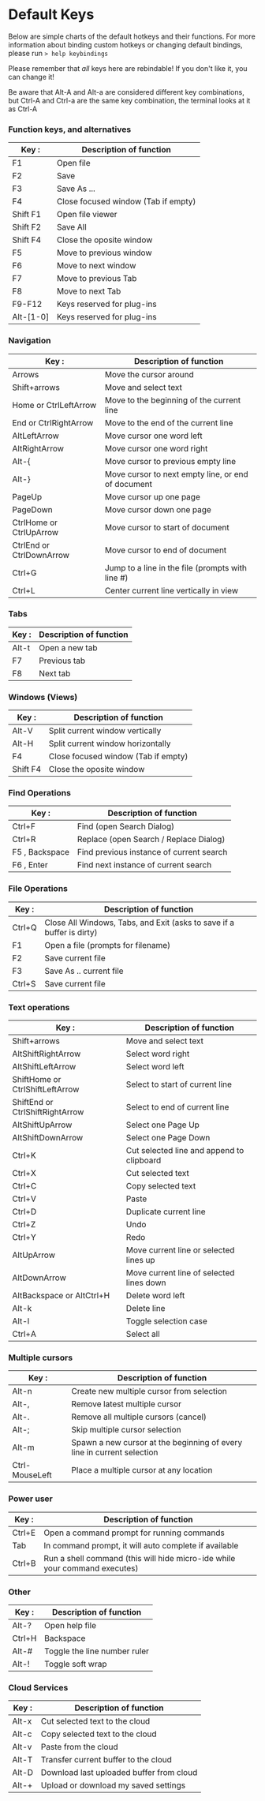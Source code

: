 # Default Keys

Below are simple charts of the default hotkeys and their functions. For more
information about binding custom hotkeys or changing default bindings, please
run `> help keybindings`

Please remember that *all* keys here are rebindable! If you don't like it, you
can change it!

Be aware that Alt-A and Alt-a are considered different key combinations, but
Ctrl-A and Ctrl-a are the same key combination, the terminal looks at it as
Ctrl-A

### Function keys, and alternatives

| Key       :| Description of function                  |
|------------|------------------------------------------|
| F1         | Open file                                |
| F2         | Save                                     |
| F3         | Save As ...                              |
| F4         | Close focused window (Tab if empty)      |
| Shift F1   | Open file viewer                         |
| Shift F2   | Save All                                 |
| Shift F4   | Close the oposite window                 |
| F5         | Move to previous window                  |
| F6         | Move to next window                      |
| F7         | Move to previous Tab                     |
| F8         | Move to next Tab                         |
| F9-F12     | Keys reserved for plug-ins               |
| Alt-[1-0]  | Keys reserved for plug-ins               |

### Navigation

| Key                      :| Description of function                              |
|---------------------------|------------------------------------------------------|
| Arrows                    | Move the cursor around                               |
| Shift+arrows              | Move and select text                                 |
| Home or CtrlLeftArrow     | Move to the beginning of the current line            |
| End or CtrlRightArrow     | Move to the end of the current line                  |
| AltLeftArrow              | Move cursor one word left                            |
| AltRightArrow             | Move cursor one word right                           |
| Alt-{                     | Move cursor to previous empty line                   |
| Alt-}                     | Move cursor to next empty line, or end of document   |
| PageUp                    | Move cursor up one page                              |
| PageDown                  | Move cursor down one page                            |
| CtrlHome or CtrlUpArrow   | Move cursor to start of document                     |
| CtrlEnd or CtrlDownArrow  | Move cursor to end of document                       |
| Ctrl+G                    | Jump to a line in the file (prompts with line #)     |
| Ctrl+L                    | Center current line vertically in view               |

### Tabs

| Key   :| Description of function   |
|--------|---------------------------|
| Alt-t  | Open a new tab            |
| F7     | Previous tab              |
| F8     | Next tab                  |

### Windows (Views)

| Key     :| Description of function             |
|----------|-------------------------------------|
| Alt-V    | Split current window vertically     |
| Alt-H    | Split current window horizontally   |
| F4       | Close focused window (Tab if empty) |
| Shift F4 | Close the oposite window            |

### Find Operations

| Key             :| Description of function                   |
|------------------|-------------------------------------------|
| Ctrl+F           | Find (open Search Dialog)                 |
| Ctrl+R           | Replace (open Search / Replace Dialog)    |
| F5 , Backspace   | Find previous instance of current search  |
| F6 , Enter       | Find next instance of current search      |

### File Operations

| Key   :| Description of function                                               |
|--------|-----------------------------------------------------------------------|
| Ctrl+Q | Close All Windows, Tabs, and Exit (asks to save if a buffer is dirty) |
| F1     | Open a file (prompts for filename)                                    |
| F2     | Save current file                                                     |
| F3     | Save As .. current file                                               |
| Ctrl+S | Save current file                                                     |

### Text operations

| Key                              :| Description of function                   |
|-----------------------------------|-------------------------------------------|
| Shift+arrows                      | Move and select text                      |
| AltShiftRightArrow                | Select word right                         |
| AltShiftLeftArrow                 | Select word left                          |
| ShiftHome or CtrlShiftLeftArrow   | Select to start of current line           |
| ShiftEnd or CtrlShiftRightArrow   | Select to end of current line             |
| AltShiftUpArrow                   | Select one Page Up                        |
| AltShiftDownArrow                 | Select one Page Down                      |
| Ctrl+K                            | Cut selected line and append to clipboard |
| Ctrl+X                            | Cut selected text                         |
| Ctrl+C                            | Copy selected text                        |
| Ctrl+V                            | Paste                                     |
| Ctrl+D                            | Duplicate current line                    |
| Ctrl+Z                            | Undo                                      |
| Ctrl+Y                            | Redo                                      |
| AltUpArrow                        | Move current line or selected lines up    |
| AltDownArrow                      | Move current line of selected lines down  |
| AltBackspace or AltCtrl+H         | Delete word left                          |
| Alt-k                             | Delete line                               |
| Alt-l                             | Toggle selection case                     |
| Ctrl+A                            | Select all                                |

### Multiple cursors

| Key           :| Description of function                                               |
|----------------|-----------------------------------------------------------------------|
| Alt-n          | Create new multiple cursor from selection                             |
| Alt-,          | Remove latest multiple cursor                                         |
| Alt-.          | Remove all multiple cursors (cancel)                                  |
| Alt-;          | Skip multiple cursor selection                                        |
| Alt-m          | Spawn a new cursor at the beginning of every line in current selection|
| Ctrl-MouseLeft | Place a multiple cursor at any location                               |

### Power user

| Key   :| Description of function                                                   |
|--------|---------------------------------------------------------------------------|
| Ctrl+E | Open a command prompt for running commands                                |
| Tab    | In command prompt, it will auto complete if available                     |
| Ctrl+B | Run a shell command (this will hide micro-ide while your command executes)|

### Other

| Key   :| Description of function                    |
|--------|--------------------------------------------|
| Alt-?  | Open help file                             |
| Ctrl+H | Backspace                                  |
| Alt-#  | Toggle the line number ruler               |
| Alt-!  | Toggle soft wrap                           |

### Cloud Services

| Key   :| Description of function                   |
|--------|-------------------------------------------|
| Alt-x  | Cut selected text to the cloud            |
| Alt-c  | Copy selected text to the cloud           |
| Alt-v  | Paste from the cloud                      |
| Alt-T  | Transfer current buffer to the cloud      |
| Alt-D  | Download last uploaded buffer from cloud  |
| Alt-+  | Upload or download my saved settings      |
